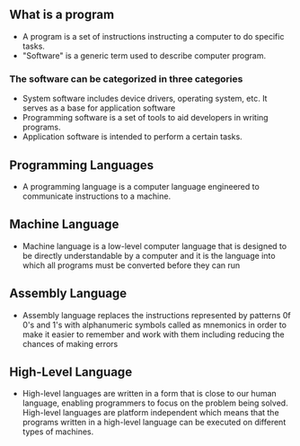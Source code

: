## What is a program
- A program is a set of instructions instructing a computer to do specific tasks.
- "Software" is a generic term used to describe computer program.
### The software can be categorized in three categories
- System software includes device drivers, operating system, etc. It serves as a base for application software
- Programming software is a set of tools to aid developers in writing programs.
- Application software is intended to perform a certain tasks.
## Programming Languages
- A programming language is a computer language engineered to communicate instructions to a machine.
## Machine Language
- Machine language is a low-level computer language that is designed to be directly understandable by a computer and it is the language into which all programs must be converted before they can run 
## Assembly Language
- Assembly language replaces the instructions represented by patterns 0f 0's and 1's with alphanumeric symbols called as mnemonics in order to make it easier to remember and work with them including reducing the chances of making errors
## High-Level Language
- High-level languages are written in a form that is close to our human language, enabling programmers to focus on the problem being solved. High-level languages are platform independent which means that the programs written in a high-level language can be executed on different types of machines.
